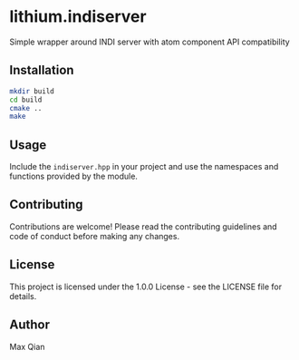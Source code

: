 # lithium.indiserver

Simple wrapper around INDI server with atom component API compatibility

## Installation

```bash
mkdir build
cd build
cmake ..
make
```

## Usage

Include the `indiserver.hpp` in your project and use the namespaces and functions provided by the module.

## Contributing

Contributions are welcome! Please read the contributing guidelines and code of conduct before making any changes.

## License

This project is licensed under the 1.0.0 License - see the LICENSE file for details.

## Author

Max Qian
